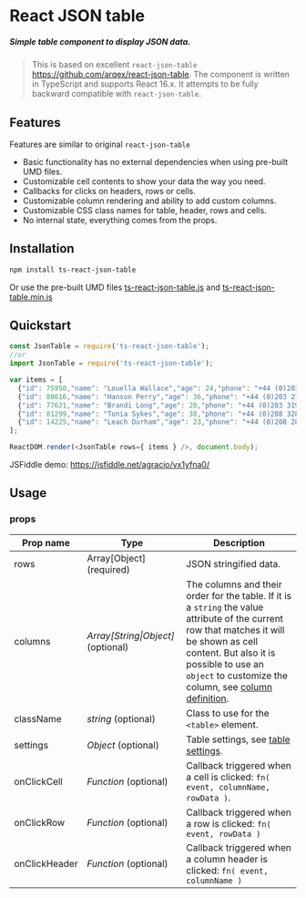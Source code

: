 # React JSON table

##### Simple table component to display JSON data.


> This is based on excellent `react-json-table` https://github.com/arqex/react-json-table. 
The component is written in TypeScript and supports React 16.x. 
It attempts to be fully backward compatible with `react-json-table`.

## Features

Features are similar to original `react-json-table`

* Basic functionality has no external dependencies when using pre-built UMD files.
* Customizable cell contents to show your data the way you need.
* Callbacks for clicks on headers, rows or cells.
* Customizable column rendering and ability to add custom columns.
* Customizable CSS class names for table, header, rows and cells.
* No internal state, everything comes from the props.


## Installation
```bash
npm install ts-react-json-table
```

Or use the pre-built UMD files [ts-react-json-table.js](https://github.com/agracio/ts-react-json-table/blob/master/build/ts-react-json-table.js) 
and [ts-react-json-table.min.js](https://github.com/agracio/ts-react-json-table/blob/master/build/ts-react-json-table.min.js) 

## Quickstart

 ```js
 const JsonTable = require('ts-react-json-table');
//or
import JsonTable = require('ts-react-json-table');
 ```
 
```js
var items = [
  {"id": 75950,"name": "Louella Wallace","age": 24,"phone": "+44 (0)203 437 7302","color": "green"},
  {"id": 80616,"name": "Hanson Perry","age": 36,"phone": "+44 (0)203 279 3708","color": "brown"},
  {"id": 77621,"name": "Brandi Long","age": 20,"phone": "+44 (0)203 319 4880","color": "gray"},
  {"id": 81299,"name": "Tonia Sykes","age": 38,"phone": "+44 (0)208 328 3671","color": "blue"},
  {"id": 14225,"name": "Leach Durham","age": 23,"phone": "+44 (0)208 280 9572","color": "green"}
];

ReactDOM.render(<JsonTable rows={ items } />, document.body);
```
JSFiddle demo: https://jsfiddle.net/agracio/vx1yfna0/

## Usage

### props
Prop name | Type | Description
---|---|---
rows | Array[Object] (required) | JSON stringified data.
columns | *Array[String\|Object]* (optional) | The columns and their order for the table. If it is a `string` the value attribute of the current row that matches it will be shown as cell content. But also it is possible to use an `object` to customize the column, see [column definition](#column-definition).
className | *string* (optional)| Class to use for the `<table>` element.
settings | *Object* (optional)| Table settings, see [table settings](#table-settings).
onClickCell | *Function* (optional)| Callback triggered when a cell is clicked: `fn( event, columnName, rowData )`.
onClickRow | *Function* (optional)| Callback triggered when a row is clicked: `fn( event, rowData )`
onClickHeader | *Function* (optional)| Callback triggered when a column header is clicked: `fn( event, columnName )`
